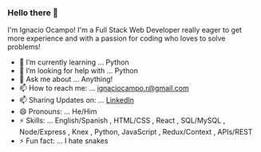 ### Hello there 👋
I'm Ignacio Ocampo! I'm a Full Stack Web Developer really eager to get more experience and with a passion for coding who loves to solve problems!


- 🌱 I’m currently learning ... Python
- 🤔 I’m looking for help with ... Python
- 💬 Ask me about ... Anything!
- 📫 How to reach me: ... ignaciocampo.r@gmail.com
- 📫 Sharing Updates on: ... [LinkedIn](https://www.linkedin.com/in/ignacioocampor/)
- 😄 Pronouns: ... He/Him
- ⚡ Skills: ... English/Spanish , HTML/CSS , React , SQL/MySQL , Node/Express , Knex , Python, JavaScript , Redux/Context , APIs/REST
- ⚡ Fun fact: ... I hate snakes

